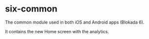 # six-common

The common module used in both iOS and Android apps (Blokada 6).

It contains the new Home screen with the analytics.

